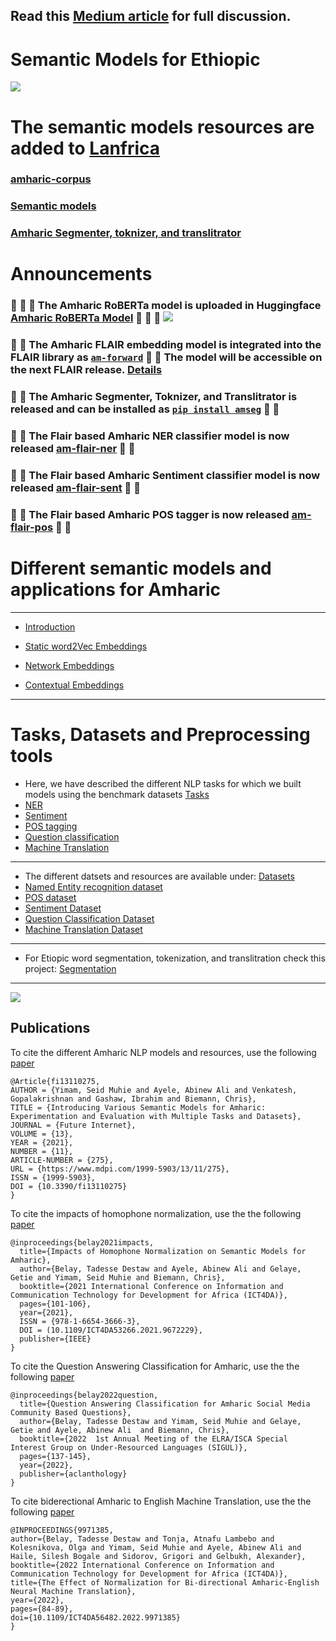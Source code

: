 ## Read this [Medium article](https://medium.com/@seidymam/introducing-various-semantic-models-for-amharic-experimentation-and-evaluation-with-multiple-tasks-ef5c8ed063bc) for full discussion.
# Semantic Models for Ethiopic
 [![](logo.png)](https://github.com/uhh-lt/amharicmodels/)
 
 # The semantic models resources are added to [Lanfrica](https://lanfrica.com/)
 ### [amharic-corpus](https://lanfrica.com/record/amharic-corpus)
 ### [Semantic models](https://lanfrica.com/record/semantic-models-for-amharic)
### [Amharic Segmenter, toknizer, and translitrator](https://lanfrica.com/record/amharic-segmenter-and-tokenizer)

# Announcements 

###  :tada: :tada:  :tada: The Amharic RoBERTa model is uploaded in Huggingface [Amharic RoBERTa Model](https://huggingface.co/uhhlt/am-roberta) :tada: :tada: :tada:  [![](images/am-roberta.png)](https://huggingface.co/uhhlt/am-roberta)

###  :tada: :tada:  The Amharic FLAIR embedding model is integrated into the FLAIR library as [`am-forward`](https://github.com/flairNLP/flair/pull/2497) :tada: :tada:  The model will be accessible on the next FLAIR release. [Details](https://github.com/flairNLP/flair/blob/master/resources/docs/embeddings/FLAIR_EMBEDDINGS.md)

###  :tada: :tada:  The Amharic Segmenter, Toknizer, and Translitrator  is released and can be installed as [`pip install amseg`](https://pypi.org/project/amseg/) :tada: :tada: 

###  :tada: :tada:  The Flair based Amharic NER classifier model is now released [am-flair-ner](https://github.com/uhh-lt/amharicmodels/wiki/NLP-Tasks#ner) :tada: :tada: 

###  :tada: :tada:  The Flair based Amharic Sentiment classifier model is now released [am-flair-sent](https://github.com/uhh-lt/amharicmodels/wiki/NLP-Tasks#sentiment) :tada: :tada: 

###  :tada: :tada:  The Flair based Amharic POS tagger is now released [am-flair-pos](https://github.com/uhh-lt/amharicmodels/wiki/NLP-Tasks#pos-tagging) :tada: :tada: 



# Different semantic models and applications for Amharic
----
* [Introduction](https://github.com/uhh-lt/amharicmodels/wiki/home) 

* [Static word2Vec Embeddings](https://github.com/uhh-lt/amharicmodels/wiki/Static-Models)

* [Network Embeddings](https://github.com/uhh-lt/amharicmodels/wiki/Network-Embedding)

* [Contextual Embeddings](https://github.com/uhh-lt/amharicmodels/wiki/contextual)


----
# Tasks, Datasets and Preprocessing tools
* Here, we have described the different NLP tasks for which we built models using the benchmark datasets [Tasks](https://github.com/uhh-lt/amharicmodels/wiki/NLP-Tasks)
* [NER](https://github.com/uhh-lt/amharicmodels/wiki/NLP-Tasks#ner)
* [Sentiment](https://github.com/uhh-lt/amharicmodels/wiki/NLP-Tasks#sentiment)
* [POS tagging](https://github.com/uhh-lt/amharicmodels/wiki/NLP-Tasks#pos-tagging)
* [Question classification](https://github.com/uhh-lt/amharicmodels/wiki/NLP-Tasks#question-classification)
* [Machine Translation](https://github.com/uhh-lt/amharicmodels/wiki/NLP-Tasks#machine-translation)
----
* The different datsets and resources are available under: [Datasets](https://github.com/uhh-lt/amharicmodels/wiki/Datasets)
* [Named Entity recognition dataset](https://github.com/uhh-lt/amharicmodels/wiki/Datasets#named-entity-recognition)
* [POS dataset](https://github.com/uhh-lt/amharicmodels/wiki/Datasets#named-entity-recognition)
* [Sentiment Dataset](https://github.com/uhh-lt/amharicmodels/wiki/Datasets#named-entity-recognition)
* [Question Classification Dataset](https://github.com/uhh-lt/amharicmodels/wiki/Datasets#amharic-question-classification)
* [Machine Translation Dataset](https://github.com/uhh-lt/amharicmodels/wiki/Datasets#amharic-machine-translation)

---

* For Etiopic word segmentation, tokenization, and translitration check this project: [Segmentation](https://github.com/uhh-lt/amharicprocessor)
----

[![](./images/semantic_models_Amharic_poster.png)](https://medium.com/@seidymam/introducing-various-semantic-models-for-amharic-experimentation-and-evaluation-with-multiple-tasks-ef5c8ed063bc)

## Publications

To cite the different Amharic NLP models and resources, use the following [paper](https://www.mdpi.com/1999-5903/13/11/275)

```
@Article{fi13110275,
AUTHOR = {Yimam, Seid Muhie and Ayele, Abinew Ali and Venkatesh, Gopalakrishnan and Gashaw, Ibrahim and Biemann, Chris},
TITLE = {Introducing Various Semantic Models for Amharic: Experimentation and Evaluation with Multiple Tasks and Datasets},
JOURNAL = {Future Internet},
VOLUME = {13},
YEAR = {2021},
NUMBER = {11},
ARTICLE-NUMBER = {275},
URL = {https://www.mdpi.com/1999-5903/13/11/275},
ISSN = {1999-5903},
DOI = {10.3390/fi13110275}
}

```


To cite the impacts of homophone normalization, use the the following [paper](https://www.inf.uni-hamburg.de/en/inst/ab/lt/publications/2021-belayetal-ict4da-amharicnorm.pdf)

```
@inproceedings{belay2021impacts,
  title={Impacts of Homophone Normalization on Semantic Models for Amharic},
  author={Belay, Tadesse Destaw and Ayele, Abinew Ali and Gelaye, Getie and Yimam, Seid Muhie and Biemann, Chris},
  booktitle={2021 International Conference on Information and Communication Technology for Development for Africa (ICT4DA)},
  pages={101-106},
  year={2021},
  ISSN = {978-1-6654-3666-3},
  DOI = (10.1109/ICT4DA53266.2021.9672229},
  publisher={IEEE}
}

```

To cite the Question Answering Classification for Amharic, use the the following [paper](https://aclanthology.org/2022.sigul-1.18.pdf)

```
@inproceedings{belay2022question,
  title={Question Answering Classification for Amharic Social Media Community Based Questions},
  author={Belay, Tadesse Destaw and Yimam, Seid Muhie and Gelaye, Getie and Ayele, Abinew Ali  and Biemann, Chris},
  booktitle={2022  1st Annual Meeting of the ELRA/ISCA Special Interest Group on Under-Resourced Languages (SIGUL)},
  pages={137-145},
  year={2022},
  publisher={aclanthology}
}

```

To cite biderectional Amharic to English Machine Translation, use the the following [paper](https://arxiv.org/abs/2210.15224)

```
@INPROCEEDINGS{9971385,  
author={Belay, Tadesse Destaw and Tonja, Atnafu Lambebo and Kolesnikova, Olga and Yimam, Seid Muhie and Ayele, Abinew Ali and Haile, Silesh Bogale and Sidorov, Grigori and Gelbukh, Alexander},  
booktitle={2022 International Conference on Information and Communication Technology for Development for Africa (ICT4DA)},   
title={The Effect of Normalization for Bi-directional Amharic-English Neural Machine Translation},   
year={2022},  
pages={84-89},  
doi={10.1109/ICT4DA56482.2022.9971385}
}

```
